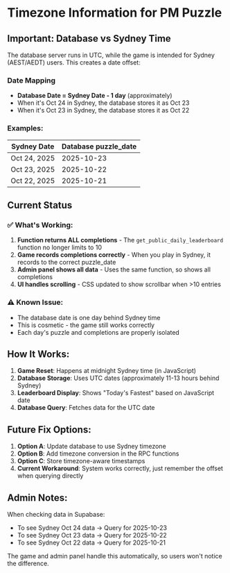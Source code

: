 # Timezone Information for PM Puzzle

## Important: Database vs Sydney Time

The database server runs in UTC, while the game is intended for Sydney (AEST/AEDT) users.
This creates a date offset:

### Date Mapping
- **Database Date = Sydney Date - 1 day** (approximately)
- When it's Oct 24 in Sydney, the database stores it as Oct 23
- When it's Oct 23 in Sydney, the database stores it as Oct 22

### Examples:
| Sydney Date | Database puzzle_date |
|-------------|---------------------|
| Oct 24, 2025 | 2025-10-23 |
| Oct 23, 2025 | 2025-10-22 |
| Oct 22, 2025 | 2025-10-21 |

## Current Status

### ✅ What's Working:
1. **Function returns ALL completions** - The `get_public_daily_leaderboard` function no longer limits to 10
2. **Game records completions correctly** - When you play in Sydney, it records to the correct puzzle_date
3. **Admin panel shows all data** - Uses the same function, so shows all completions
4. **UI handles scrolling** - CSS updated to show scrollbar when >10 entries

### ⚠️ Known Issue:
- The database date is one day behind Sydney time
- This is cosmetic - the game still works correctly
- Each day's puzzle and completions are properly isolated

## How It Works:

1. **Game Reset**: Happens at midnight Sydney time (in JavaScript)
2. **Database Storage**: Uses UTC dates (approximately 11-13 hours behind Sydney)
3. **Leaderboard Display**: Shows "Today's Fastest" based on JavaScript date
4. **Database Query**: Fetches data for the UTC date

## Future Fix Options:

1. **Option A**: Update database to use Sydney timezone
2. **Option B**: Add timezone conversion in the RPC functions
3. **Option C**: Store timezone-aware timestamps
4. **Current Workaround**: System works correctly, just remember the offset when querying directly

## Admin Notes:

When checking data in Supabase:
- To see Sydney Oct 24 data → Query for 2025-10-23
- To see Sydney Oct 23 data → Query for 2025-10-22
- To see Sydney Oct 22 data → Query for 2025-10-21

The game and admin panel handle this automatically, so users won't notice the difference.